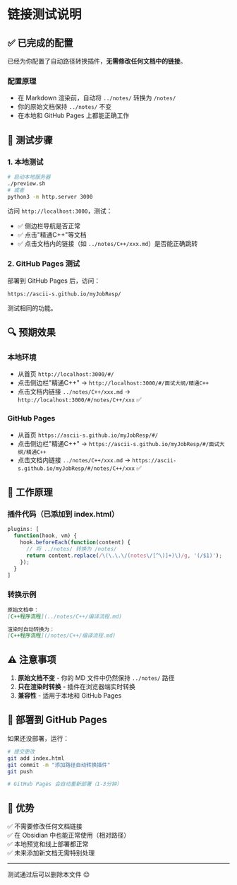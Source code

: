 # 链接测试说明

## ✅ 已完成的配置

已经为你配置了自动路径转换插件，**无需修改任何文档中的链接**。

### 配置原理
- 在 Markdown 渲染前，自动将 `../notes/` 转换为 `/notes/`
- 你的原始文档保持 `../notes/` 不变
- 在本地和 GitHub Pages 上都能正确工作

## 🧪 测试步骤

### 1. 本地测试

```bash
# 启动本地服务器
./preview.sh
# 或者
python3 -m http.server 3000
```

访问 `http://localhost:3000`，测试：
- ✅ 侧边栏导航是否正常
- ✅ 点击"精通C++"等文档
- ✅ 点击文档内的链接（如 `../notes/C++/xxx.md`）是否能正确跳转

### 2. GitHub Pages 测试

部署到 GitHub Pages 后，访问：
```
https://ascii-s.github.io/myJobResp/
```

测试相同的功能。

## 🔍 预期效果

### 本地环境
- 从首页 `http://localhost:3000/#/` 
- 点击侧边栏"精通C++" → `http://localhost:3000/#/面试大纲/精通C++`
- 点击文档内链接 `../notes/C++/xxx.md` → `http://localhost:3000/#/notes/C++/xxx` ✅

### GitHub Pages
- 从首页 `https://ascii-s.github.io/myJobResp/#/`
- 点击侧边栏"精通C++" → `https://ascii-s.github.io/myJobResp/#/面试大纲/精通C++`
- 点击文档内链接 `../notes/C++/xxx.md` → `https://ascii-s.github.io/myJobResp/#/notes/C++/xxx` ✅

## 📝 工作原理

### 插件代码（已添加到 index.html）
```javascript
plugins: [
  function(hook, vm) {
    hook.beforeEach(function(content) {
      // 将 ../notes/ 转换为 /notes/
      return content.replace(/\(\.\.\/(notes\/[^\)]+)\)/g, '(/$1)');
    });
  }
]
```

### 转换示例
```markdown
原始文档中：
[C++程序流程](../notes/C++/编译流程.md)

渲染时自动转换为：
[C++程序流程](/notes/C++/编译流程.md)
```

## ⚠️ 注意事项

1. **原始文档不变** - 你的 MD 文件中仍然保持 `../notes/` 路径
2. **只在渲染时转换** - 插件在浏览器端实时转换
3. **兼容性** - 适用于本地和 GitHub Pages

## 🚀 部署到 GitHub Pages

如果还没部署，运行：

```bash
# 提交更改
git add index.html
git commit -m "添加路径自动转换插件"
git push

# GitHub Pages 会自动重新部署（1-3分钟）
```

## 🎉 优势

✅ 不需要修改任何文档链接  
✅ 在 Obsidian 中也能正常使用（相对路径）  
✅ 本地预览和线上部署都正常  
✅ 未来添加新文档无需特别处理  

---

测试通过后可以删除本文件 😊

